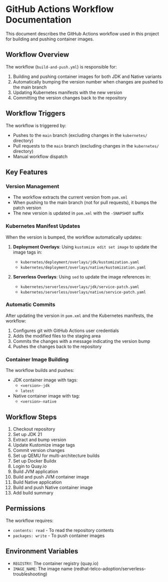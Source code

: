 # GitHub Actions Workflow Documentation

This document describes the GitHub Actions workflow used in this project for building and pushing container images.

## Workflow Overview

The workflow (`build-and-push.yml`) is responsible for:

1. Building and pushing container images for both JDK and Native variants
2. Automatically bumping the version number when changes are pushed to the main branch
3. Updating Kubernetes manifests with the new version
4. Committing the version changes back to the repository

## Workflow Triggers

The workflow is triggered by:

- Pushes to the `main` branch (excluding changes in the `kubernetes/` directory)
- Pull requests to the `main` branch (excluding changes in the `kubernetes/` directory)
- Manual workflow dispatch

## Key Features

### Version Management

- The workflow extracts the current version from `pom.xml`
- When pushing to the main branch (not for pull requests), it bumps the patch version
- The new version is updated in `pom.xml` with the `-SNAPSHOT` suffix

### Kubernetes Manifest Updates

When the version is bumped, the workflow automatically updates:

1. **Deployment Overlays**: Using `kustomize edit set image` to update the image tags in:
   - `kubernetes/deployment/overlays/jdk/kustomization.yaml`
   - `kubernetes/deployment/overlays/native/kustomization.yaml`

2. **Serverless Overlays**: Using `sed` to update the image references in:
   - `kubernetes/serverless/overlays/jdk/service-patch.yaml`
   - `kubernetes/serverless/overlays/native/service-patch.yaml`

### Automatic Commits

After updating the version in `pom.xml` and the Kubernetes manifests, the workflow:

1. Configures git with GitHub Actions user credentials
2. Adds the modified files to the staging area
3. Commits the changes with a message indicating the version bump
4. Pushes the changes back to the repository

### Container Image Building

The workflow builds and pushes:

- JDK container image with tags:
  - `<version>-jdk`
  - `latest`
- Native container image with tag:
  - `<version>-native`

## Workflow Steps

1. Checkout repository
2. Set up JDK 21
3. Extract and bump version
4. Update Kustomize image tags
5. Commit version changes
6. Set up QEMU for multi-architecture builds
7. Set up Docker Buildx
8. Login to Quay.io
9. Build JVM application
10. Build and push JVM container image
11. Build Native application
12. Build and push Native container image
13. Add build summary

## Permissions

The workflow requires:
- `contents: read` - To read the repository contents
- `packages: write` - To push container images

## Environment Variables

- `REGISTRY`: The container registry (quay.io)
- `IMAGE_NAME`: The image name (redhat-telco-adoption/serverless-troubleshooting)